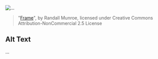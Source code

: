![...](https://imgs.xkcd.com/comics/frame.jpg)
> "[Frame](https://xkcd.com/82/)", by Randall Munroe, licensed under Creative Commons Attribution-NonCommercial 2.5 License

## Alt Text
...

